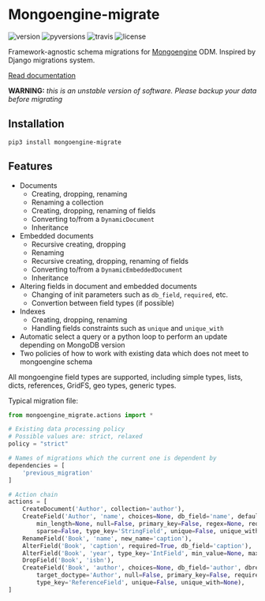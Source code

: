 # Mongoengine-migrate

![version](https://img.shields.io/pypi/v/mongoengine-migrate)
![pyversions](https://img.shields.io/pypi/pyversions/mongoengine-migrate)
![travis](https://img.shields.io/travis/com/bdragon300/mongoengine-migrate/master)
![license](https://img.shields.io/github/license/bdragon300/mongoengine-migrate)

Framework-agnostic schema migrations for [Mongoengine](http://mongoengine.org/) ODM. 
Inspired by Django migrations system.

[Read documentation](https://bdragon300.github.io/mongoengine-migrate/)

**WARNING:** *this is an unstable version of software. Please backup your data before migrating*

## Installation

```shell script
pip3 install mongoengine-migrate
```

## Features

* Documents
  * Creating, dropping, renaming
  * Renaming a collection
  * Creating, dropping, renaming of fields
  * Converting to/from a `DynamicDocument`
  * Inheritance
* Embedded documents
  * Recursive creating, dropping
  * Renaming
  * Recursive creating, dropping, renaming of fields
  * Converting to/from a `DynamicEmbeddedDocument`
  * Inheritance
* Altering fields in document and embedded documents
  * Changing of init parameters such as `db_field`, `required`, etc.
  * Convertion between field types (if possible)
* Indexes
  * Creating, dropping, renaming
  * Handling fields constraints such as `unique` and `unique_with`
* Automatic select a query or a python loop to perform an update depending on MongoDB version
* Two policies of how to work with existing data which does not meet to mongoengine schema

All mongoengine field types are supported, including simple types, lists, dicts, references, 
GridFS, geo types, generic types.

Typical migration file:

```python
from mongoengine_migrate.actions import *

# Existing data processing policy
# Possible values are: strict, relaxed
policy = "strict"

# Names of migrations which the current one is dependent by
dependencies = [
    'previous_migration'
]

# Action chain
actions = [
    CreateDocument('Author', collection='author'),
    CreateField('Author', 'name', choices=None, db_field='name', default=None, max_length=None,
        min_length=None, null=False, primary_key=False, regex=None, required=False,
        sparse=False, type_key='StringField', unique=False, unique_with=None),
    RenameField('Book', 'name', new_name='caption'),
    AlterField('Book', 'caption', required=True, db_field='caption'),
    AlterField('Book', 'year', type_key='IntField', min_value=None, max_value=None),
    DropField('Book', 'isbn'),
    CreateField('Book', 'author', choices=None, db_field='author', dbref=False, default=None,
        target_doctype='Author', null=False, primary_key=False, required=False, sparse=False,
        type_key='ReferenceField', unique=False, unique_with=None),
]
```
